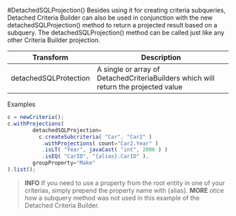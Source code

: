 #DetachedSQLProjection()
Besides using it for creating criteria subqueries, Detached Criteria Builder can also be used in conjunction with the new detachedSQLProjection() method to return a projected result based on a subquery. The detachedSQLProjection() method can be called just like any other Criteria Builder projection.

| Transform | Description |
| --- | --- |
| detachedSQLProtection | A single or array of DetachedCriteriaBuilders which will return the projected value |

Examples

```javascript
c = newCriteria();
c.withProjections(
        detachedSQLProjection= 
          c.createSubcriteria( "Car", "Car2" )
           .withProjections( count="Car2.Year" )
           .isLT( "Year", javaCast( "int", 2006 ) )
           .isEQ( "CarID", "{alias}.CarID" ),           
        groupProperty="Make"
).list();
```

> **INFO** If you need to use a property from the root entity in one of your criterias, simply prepend the property name with {alias}. 
> **MORE** otice how a subquery method was not used in this example of the Detached Criteria Builder. 


